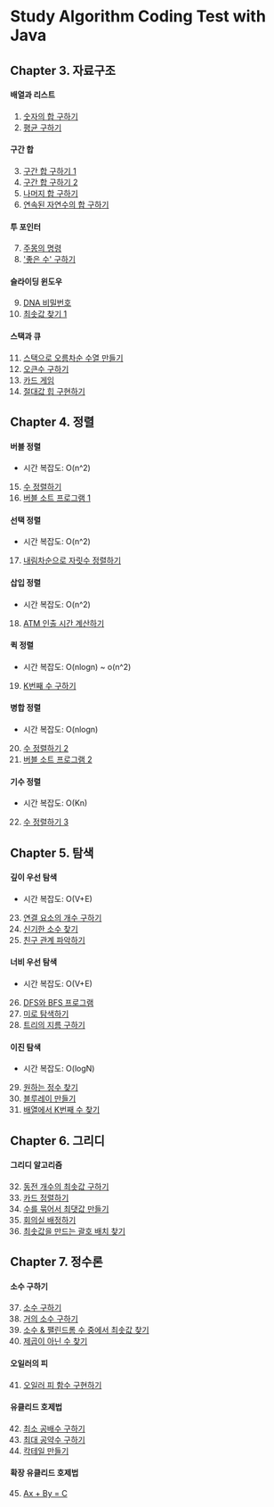 # Study Algorithm Coding Test with Java

## Chapter 3. 자료구조
#### 배열과 리스트
1. [숫자의 합 구하기](src/Chapter3/problem1.java)
2. [평균 구하기](src/Chapter3/problem2.java)
#### 구간 합
3. [구간 합 구하기 1](src/Chapter3/problem3.java)
4. [구간 합 구하기 2](src/Chapter3/problem4.java)
5. [나머지 합 구하기](src/Chapter3/problem5.java)
6. [연속된 자연수의 합 구하기](shapter3/problem6.java)
#### 투 포인터
7. [주몽의 명령](src/Chapter3/problem7.java)
8. ['좋은 수' 구하기](src/Chapter3/problem8.java)
#### 슬라이딩 윈도우
9. [DNA 비밀번호](src/Chapter3/problem9.java)
10. [최솟값 찾기 1](src/Chapter3/problem10.java)
#### 스택과 큐
11. [스택으로 오름차순 수열 만들기](src/Chapter3/problem11.java)
12. [오큰수 구하기](src/Chapter3/problem12.java)
13. [카드 게임](src/Chapter3/problem13.java)
14. [절대값 힙 구현하기](src/Chapter3/problem14.java)

## Chapter 4. 정렬
#### 버블 정렬
- 시간 복잡도: O(n^2)
15. [수 정렬하기](src/Chapter4/problem15.java)
16. [버블 소트 프로그램 1](src/Chapter4/problem16.java)
#### 선택 정렬
- 시간 복잡도: O(n^2)
17. [내림차순으로 자릿수 정렬하기](src/Chapter4/problem17.java)
#### 삽입 정렬
- 시간 복잡도: O(n^2)
18. [ATM 인출 시간 계산하기](src/Chapter4/problem18.java)
#### 퀵 정렬
- 시간 복잡도: O(nlogn) ~ o(n^2)
19. [K번째 수 구하기](src/Chapter4/problem19.java)
#### 병합 정렬
- 시간 복잡도: O(nlogn)
20. [수 정렬하기 2](src/Chapter4/problem20.java)
21. [버블 소트 프로그램 2](src/Chapter4/problem21.java)
#### 기수 정렬
- 시간 복잡도: O(Kn)
22. [수 정렬하기 3](src/Chapter4/problem22.java)

## Chapter 5. 탐색
#### 깊이 우선 탐색
- 시간 복잡도: O(V+E)
23. [연결 요소의 개수 구하기](src/Chapter5/problem23.java)
24. [신기한 소수 찾기](src/Chapter5/problem24.java)
25. [친구 관계 파악하기](src/Chapter5/problem25.java)
#### 너비 우선 탐색
- 시간 복잡도: O(V+E)
26. [DFS와 BFS 프로그램](src/Chapter5/problem26.java)
27. [미로 탐색하기](src/Chapter5/problem27.java)
28. [트리의 지름 구하기](src/Chapter5/problem28.java)
#### 이진 탐색
- 시간 복잡도: O(logN)
29. [원하는 정수 찾기](src/Chapter5/problem29.java)
30. [블루레이 만들기](src/Chapter5/problem30.java)
31. [배열에서 K번째 수 찾기](src/Chapter5/problem31.java)

## Chapter 6. 그리디
#### 그리디 알고리즘
32. [동전 개수의 최솟값 구하기](src/Chapter6/problem32.java)
33. [카드 정렬하기](src/Chapter6/problem33.java)
34. [수를 묶어서 최댓값 만들기](src/Chapter6/problem34.java)
35. [회의실 배정하기](src/Chapter6/problem35.java)
36. [최솟값을 만드는 괄호 배치 찾기](src/Chapter6/problem36.java)

## Chapter 7. 정수론
#### 소수 구하기
37. [소수 구하기](src/Chapter7/problem37.java)
38. [거의 소수 구하기](src/Chapter7/problem38.java)
39. [소수 & 팰린드롬 수 중에서 최솟값 찾기](src/Chapter7/problem39.java)
40. [제곱이 아닌 수 찾기](src/Chapter7/problem40.java)
#### 오일러의 피
41. [오일러 피 함수 구현하기](src/Chapter7/problem41.java)
#### 유클리드 호제법
42. [최소 공배수 구하기](src/Chapter7/problem42.java)
43. [최대 공약수 구하기](src/Chapter7/problem43.java)
44. [칵테일 만들기](src/Chapter7/problem44.java)
#### 확장 유클리드 호제법
45. [Ax + By = C](src/Chapter7/problem45.java)